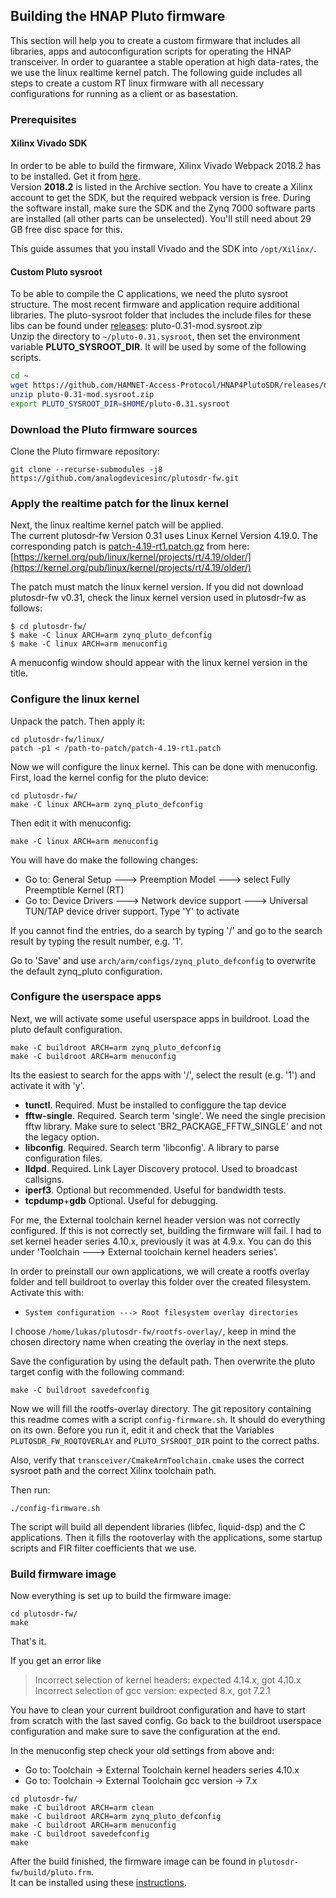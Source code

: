 ## Building the HNAP Pluto firmware
This section will help you to create a custom firmware that includes all libraries, apps and autoconfiguration scripts for operating
the HNAP transceiver.
In order to guarantee a stable operation at high data-rates, the we use the linux realtime kernel patch. The following guide includes all steps to create a custom RT linux firmware with all necessary configurations for running as a client or as basestation.

### Prerequisites

#### Xilinx Vivado SDK

In order to be able to build the firmware, Xilinx Vivado Webpack 2018.2 has to be installed.
Get it from [here](https://www.xilinx.com/support/download/index.html/content/xilinx/en/downloadNav/vivado-design-tools.html).  
Version **2018.2** is listed in the Archive section. You have to create a Xilinx account to get the SDK, but the required webpack version is free.
During the software install, make sure the SDK and the Zynq 7000 software parts are installed (all other parts can be unselected).
You'll still need about 29 GB free disc space for this.

This guide assumes that you install Vivado and the SDK into `/opt/Xilinx/`.

#### Custom Pluto sysroot

To be able to compile the C applications, we need the pluto sysroot structure. The most recent
firmware and application require additional libraries. The pluto-sysroot folder that includes the
include files for these libs can be found under [releases](https://github.com/HAMNET-Access-Protocol/HNAP4PlutoSDR/releases): pluto-0.31-mod.sysroot.zip  
Unzip the directory to `~/pluto-0.31.sysroot`, then set the environment variable **PLUTO_SYSROOT_DIR**.
It will be used by some of the following scripts.

```bash
cd ~
wget https://github.com/HAMNET-Access-Protocol/HNAP4PlutoSDR/releases/download/v1.0.0/pluto-0.31-mod.sysroot.zip
unzip pluto-0.31-mod.sysroot.zip
export PLUTO_SYSROOT_DIR=$HOME/pluto-0.31.sysroot
```

### Download the Pluto firmware sources

Clone the Pluto firmware repository:
```
git clone --recurse-submodules -j8 https://github.com/analogdevicesinc/plutosdr-fw.git
```

### Apply the realtime patch for the linux kernel

Next, the linux realtime kernel patch will be applied.  
The current plutosdr-fw Version 0.31 uses Linux Kernel Version 4.19.0.
The corresponding patch is [patch-4.19-rt1.patch.gz](https://mirrors.edge.kernel.org/pub/linux/kernel/projects/rt/4.19/older/patch-4.19-rt1.patch.gz) from here: [https://kernel.org/pub/linux/kernel/projects/rt/4.19/older/](https://kernel.org/pub/linux/kernel/projects/rt/4.19/older/)

The patch must match the linux kernel version. If you did not download plutosdr-fw v0.31, check the linux kernel version used in plutosdr-fw as follows:
```
$ cd plutosdr-fw/
$ make -C linux ARCH=arm zynq_pluto_defconfig
$ make -C linux ARCH=arm menuconfig
```

A menuconfig window should appear with the linux kernel version in the title.

### Configure the linux kernel

Unpack the patch. Then apply it:
```
cd plutosdr-fw/linux/
patch -p1 < /path-to-patch/patch-4.19-rt1.patch
```

Now we will configure the linux kernel. This can be done with menuconfig.  
First, load the kernel config for the pluto device:

```
cd plutosdr-fw/
make -C linux ARCH=arm zynq_pluto_defconfig
```

Then edit it with menuconfig:
```
make -C linux ARCH=arm menuconfig
```

You will have do make the following changes:

- Go to: General Setup ---> Preemption Model ---> select Fully Preemptible Kernel (RT)
- Go to: Device Drivers ---> Network device support ---> Universal TUN/TAP device driver support. Type 'Y' to activate

If you cannot find the entries, do a search by typing '/' and go to the search result by typing the result number, e.g. '1'.

Go to 'Save' and use `arch/arm/configs/zynq_pluto_defconfig` to overwrite the default zynq_pluto configuration.

### Configure the userspace apps
Next, we will activate some useful userspace apps in buildroot. Load the pluto default configuration.

```
make -C buildroot ARCH=arm zynq_pluto_defconfig
make -C buildroot ARCH=arm menuconfig
```

Its the easiest to search for the apps with '/', select the result (e.g. '1') and activate it with 'y'.

- **tunctl**. Required. Must be installed to configgure the tap device
- **fftw-single**. Required. Search term 'single'. We need the single precision fftw library. Make sure to select 'BR2_PACKAGE_FFTW_SINGLE' and  not the legacy option.
- **libconfig**. Required. Search term 'libconfig'. A library to parse configuration files.
- **lldpd**. Required. Link Layer Discovery protocol. Used to broadcast callsigns.
- **iperf3**. Optional but recommended. Useful for bandwidth tests.
- **tcpdump**+**gdb** Optional. Useful for debugging.

For me, the External toolchain kernel header version was not correctly configured. If this is not correctly set, building the firmware will fail.
I had to set kernel header series 4.10.x, previously it was at 4.9.x. You can do this under 'Toolchain ---> External toolchain kernel headers series'.

In order to preinstall our own applications, we will create a rootfs overlay folder and tell buildroot to overlay this folder over the created filesystem.
Activate this with:

- `System configuration ---> Root filesystem overlay directories`

I choose `/home/lukas/plutosdr-fw/rootfs-overlay/`, keep in mind the chosen directory name when creating the overlay in the next steps.

Save the configuration by using the default path. Then overwrite the pluto target config with the following command:
```
make -C buildroot savedefconfig
```

Now we will fill the rootfs-overlay directory.
The git repository containing this readme comes with a script `config-firmware.sh`. It should do everything on its own.
Before you run it, edit it and check that the Variables `PLUTOSDR_FW_ROOTOVERLAY` and `PLUTO_SYSROOT_DIR` point to the correct paths.

Also, verify that `transceiver/CmakeArmToolchain.cmake` uses the correct sysroot path and the correct Xilinx toolchain path.

Then run:
```
./config-firmware.sh
```
The script will build all dependent libraries (libfec, liquid-dsp) and the C applications. Then it fills the rootoverlay with the applications, some startup scripts and FIR filter coefficients that we use.

### Build firmware image

Now everything is set up to build the firmware image:
```
cd plutosdr-fw/
make
```

That's it.

If you get an error like
> Incorrect selection of kernel headers: expected 4.14.x, got 4.10.x
  Incorrect selection of gcc version: expected 8.x, got 7.2.1

You have to clean your current buildroot configuration and have to start from scratch with the last saved config.
Go back to the buildroot userspace configuration and make sure to save the configuration at the end.

In the menuconfig step check your old settings from above and: 

- Go to: Toolchain -> External Toolchain kernel headers series 4.10.x
- Go to: Toolchain -> External Toolchain gcc version -> 7.x
```
cd plutosdr-fw/
make -C buildroot ARCH=arm clean
make -C buildroot ARCH=arm zynq_pluto_defconfig
make -C buildroot ARCH=arm menuconfig
make -C buildroot savedefconfig
make
```

After the build finished, the firmware image can be found in `plutosdr-fw/build/pluto.frm`.  
It can be installed using these [instructions](../installation).



